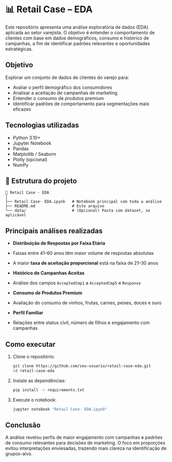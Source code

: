 # 📊 Retail Case – EDA

Este repositório apresenta uma análise exploratória de dados (EDA) aplicada ao setor varejista. O objetivo é entender o comportamento de clientes com base em dados demográficos, consumo e histórico de campanhas, a fim de identificar padrões relevantes e oportunidades estratégicas.

##  Objetivo

Explorar um conjunto de dados de clientes do varejo para:

* Avaliar o perfil demográfico dos consumidores
* Analisar a aceitação de campanhas de marketing
* Entender o consumo de produtos premium
* Identificar padrões de comportamento para segmentações mais eficazes

##  Tecnologias utilizadas

* Python 3.10+
* Jupyter Notebook
* Pandas
* Matplotlib / Seaborn
* Plotly (opcional)
* NumPy

## 📂 Estrutura do projeto

```
📁 Retail Case - EDA
│
├── Retail Case- EDA.ipynb   # Notebook principal com toda a análise
├── README.md                # Este arquivo
└── data/                    # (Opcional) Pasta com dataset, se aplicável
```

##  Principais análises realizadas

*  **Distribuição de Respostas por Faixa Etária**

  * Faixas entre 41–60 anos têm maior volume de respostas absolutas
  * A maior **taxa de aceitação proporcional** está na faixa de 21–30 anos

*  **Histórico de Campanhas Aceitas**

  * Análise dos campos `AcceptedCmp1` a `AcceptedCmp5` e `Response`

*  **Consumo de Produtos Premium**

  * Avaliação do consumo de vinhos, frutas, carnes, peixes, doces e ouro

*  **Perfil Familiar**

  * Relações entre status civil, número de filhos e engajamento com campanhas

##  Como executar

1. Clone o repositório:

   ```bash
   git clone https://github.com/seu-usuario/retail-case-eda.git
   cd retail-case-eda
   ```

2. Instale as dependências:

   ```bash
   pip install -r requirements.txt
   ```

3. Execute o notebook:

   ```bash
   jupyter notebook "Retail Case- EDA.ipynb"
   ```

##  Conclusão

A análise revelou perfis de maior engajamento com campanhas e padrões de consumo relevantes para decisões de marketing. O foco em proporções evitou interpretações enviesadas, trazendo mais clareza na identificação de grupos-alvo.

